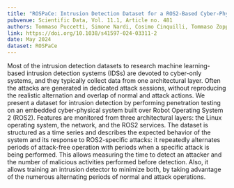 ```yaml
---
title: "ROSPaCe: Intrusion Detection Dataset for a ROS2-Based Cyber-Physical System and IoT Networks"
pubvenue: Scientific Data, Vol. 11.1, Article no. 481
authors: Tommaso Puccetti, Simone Nardi, Cosimo Cinquilli, Tommaso Zoppi, Andrea Ceccarelli
link: https://doi.org/10.1038/s41597-024-03311-2
date: May 2024
dataset: ROSPaCe
---
```

Most of the intrusion detection datasets to research machine learning-based intrusion detection systems (IDSs) are devoted to cyber-only systems, and they typically collect data from one architectural layer. Often the attacks are generated in dedicated attack sessions, without reproducing the realistic alternation and overlap of normal and attack actions. We present a dataset for intrusion detection by performing penetration testing on an embedded cyber-physical system built over Robot Operating System 2 (ROS2). Features are monitored from three architectural layers: the Linux operating system, the network, and the ROS2 services. The dataset is structured as a time series and describes the expected behavior of the system and its response to ROS2-specific attacks: it repeatedly alternates periods of attack-free operation with periods when a specific attack is being performed. This allows measuring the time to detect an attacker and the number of malicious activities performed before detection. Also, it allows training an intrusion detector to minimize both, by taking advantage of the numerous alternating periods of normal and attack operations.

